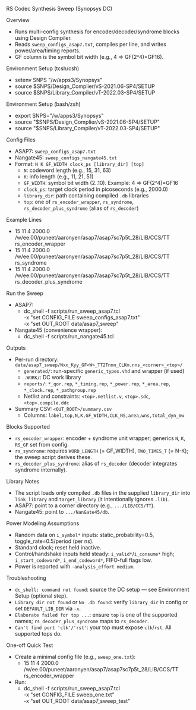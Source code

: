 RS Codec Synthesis Sweep (Synopsys DC)

Overview
- Runs multi-config synthesis for encoder/decoder/syndrome blocks using Design Compiler.
- Reads `sweep_configs_asap7.txt`, compiles per line, and writes power/area/timing reports.
- GF column is the symbol bit width (e.g., 4 => GF(2^4)=GF16).

Environment Setup (tcsh/csh)
- setenv SNPS "/w/apps3/Synopsys"
- source $SNPS/Design_Complier/vS-2021.06-SP4/SETUP  
- source $SNPS/Library_Compiler/vT-2022.03-SP4/SETUP

Environment Setup (bash/zsh)
- export SNPS="/w/apps3/Synopsys"
- source "$SNPS/Design_Complier/vS-2021.06-SP4/SETUP"
- source "$SNPS/Library_Compiler/vT-2022.03-SP4/SETUP"

Config Files
- ASAP7: `sweep_configs_asap7.txt`
- Nangate45: `sweep_configs_nangate45.txt`
- Format: `N K GF_WIDTH clock_ps [library_dir] [top]`
  - `N`: codeword length (e.g., 15, 31, 63)
  - `K`: info length (e.g., 11, 21, 51)
  - `GF_WIDTH`: symbol bit width (2..10). Example: 4 => GF(2^4)=GF16
  - `clock_ps`: target clock period in picoseconds (e.g., 2000.0)
  - `library_dir`: path containing compiled `.db` libraries
  - `top`: one of `rs_encoder_wrapper`, `rs_syndrome`, `rs_decoder_plus_syndrome` (alias of `rs_decoder`)

Example Lines
- 15 11 4 2000.0 /w/ee.00/puneet/aaronyen/asap7/asap7sc7p5t_28/LIB/CCS/TT rs_encoder_wrapper
- 15 11 4 2000.0 /w/ee.00/puneet/aaronyen/asap7/asap7sc7p5t_28/LIB/CCS/TT rs_syndrome
- 15 11 4 2000.0 /w/ee.00/puneet/aaronyen/asap7/asap7sc7p5t_28/LIB/CCS/TT rs_decoder_plus_syndrome

Run the Sweep
- ASAP7:
  - dc_shell -f scripts/run_sweep_asap7.tcl \
      -x "set CONFIG_FILE sweep_configs_asap7.txt" \
      -x "set OUT_ROOT data/asap7_sweep"
- Nangate45 (convenience wrapper):
  - dc_shell -f scripts/run_nangate45.tcl

Outputs
- Per-run directory: `data/asap7_sweep/Nxx_Kyy_GF<W>_TT2Tnnn_CLKm.nns_<corner>_<top>/`
  - `generated/`: run-specific `generic_types.vhd` and wrapper (if used)
  - `.WORK/`: DC work library
  - `reports/`: `*_qor.rep`, `*_timing.rep`, `*_power.rep`, `*_area.rep`, `*_clock.rep`, `*_pathgroup.rep`
  - Netlist and constraints: `<top>.netlist.v`, `<top>.sdc`, `<top>.compile.ddc`
 - Summary CSV: `<OUT_ROOT>/summary.csv`
   - Columns: `label,top,N,K,GF_WIDTH,CLK_NS,area,wns,total_dyn_mw`

Blocks Supported
- `rs_encoder_wrapper`: encoder + syndrome unit wrapper; generics `N`, `K`, `RS_GF` set from config.
- `rs_syndrome`: requires `WORD_LENGTH` (= GF_WIDTH), `TWO_TIMES_T` (= N-K); the sweep script derives these.
- `rs_decoder_plus_syndrome`: alias of `rs_decoder` (decoder integrates syndrome internally).

Library Notes
- The script loads only compiled `.db` files in the supplied `library_dir` into `link_library` and `target_library` (it intentionally ignores `.lib`).
- ASAP7: point to a corner directory (e.g., `.../LIB/CCS/TT`).
- Nangate45: point to `.../NanGate45/db`.

Power Modeling Assumptions
- Random data on `i_symbol*` inputs: static_probability=0.5, toggle_rate=0.5/period (per ns).
- Standard clock; reset held inactive.
- Control/handshake inputs held steady: `i_valid*`/`i_consume*` high; `i_start_codeword*`, `i_end_codeword*`, FIFO-full flags low.
- Power is reported with `-analysis_effort medium`.

Troubleshooting
- `dc_shell: command not found`: source the DC setup — see Environment Setup (optional step).
- `Library dir not found` or `No .db found`: verify `library_dir` in config or set `DEFAULT_LIB_DIR` via `-x`.
- `Elaborate failed for top ...`: ensure `top` is one of the supported names; `rs_decoder_plus_syndrome` maps to `rs_decoder`.
- `Can't find port 'clk'/'rst'`: your top must expose `clk`/`rst`. All supported tops do.

One-off Quick Test
- Create a minimal config file (e.g., `sweep_one.txt`):
  - 15 11 4 2000.0 /w/ee.00/puneet/aaronyen/asap7/asap7sc7p5t_28/LIB/CCS/TT rs_encoder_wrapper
- Run:
  - dc_shell -f scripts/run_sweep_asap7.tcl \
      -x "set CONFIG_FILE sweep_one.txt" \
      -x "set OUT_ROOT data/asap7_sweep_test"
